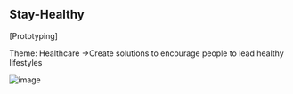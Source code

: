 ## Stay-Healthy
[Prototyping]

Theme: Healthcare
->Create solutions to encourage people to lead healthy lifestyles


![image](https://user-images.githubusercontent.com/93504708/139635808-ab4c9a23-f156-4905-8125-d01ff876bce0.png)

